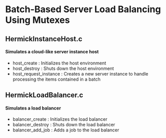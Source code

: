 # Batch-Based Server Load Balancing Using Mutexes #

## HermickInstanceHost.c ##
#### Simulates a cloud-like server instance host ####
- host_create : Initializes the host environment
- host_destroy : Shuts down the host environment
- host_request_instance : Creates a new server instance to handle processing the items contained in a batch

## HermickLoadBalancer.c ##
#### Simulates a load balancer ####
- balancer_create : Initializes the load balancer
- balancer_destroy : Shuts down the load balancer
- balancer_add_job : Adds a job to the load balancer
